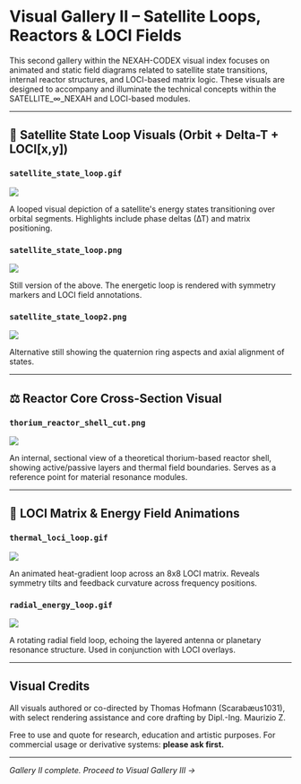 # Visual Gallery II – Satellite Loops, Reactors & LOCI Fields

This second gallery within the NEXAH-CODEX visual index focuses on animated and static field diagrams related to satellite state transitions, internal reactor structures, and LOCI-based matrix logic. These visuals are designed to accompany and illuminate the technical concepts within the SATELLITE\_∞\_NEXAH and LOCI-based modules.

---

## 🔄 Satellite State Loop Visuals (Orbit + Delta-T + LOCI\[x,y])

### `satellite_state_loop.gif`

![](../visuals/satellite_state_loop.gif)

A looped visual depiction of a satellite's energy states transitioning over orbital segments. Highlights include phase deltas (∆T) and matrix positioning.

### `satellite_state_loop.png`

![](../visuals/satellite_state_loop.png)

Still version of the above. The energetic loop is rendered with symmetry markers and LOCI field annotations.

### `satellite_state_loop2.png`

![](../visuals/satellite_state_loop2.png)

Alternative still showing the quaternion ring aspects and axial alignment of states.

---

## ⚖️ Reactor Core Cross-Section Visual

### `thorium_reactor_shell_cut.png`

![](../visuals/thorium_reactor_shell_cut.png)

An internal, sectional view of a theoretical thorium-based reactor shell, showing active/passive layers and thermal field boundaries. Serves as a reference point for material resonance modules.

---

## 🌿 LOCI Matrix & Energy Field Animations

### `thermal_loci_loop.gif`

![](../visuals/thermal_loci_loop.gif)

An animated heat-gradient loop across an 8x8 LOCI matrix. Reveals symmetry tilts and feedback curvature across frequency positions.

### `radial_energy_loop.gif`

![](../visuals/radial_energy_loop.gif)

A rotating radial field loop, echoing the layered antenna or planetary resonance structure. Used in conjunction with LOCI overlays.

---

## Visual Credits

All visuals authored or co-directed by Thomas Hofmann (Scarabæus1031), with select rendering assistance and core drafting by Dipl.-Ing. Maurizio Z.

Free to use and quote for research, education and artistic purposes. For commercial usage or derivative systems: **please ask first.**

---

*Gallery II complete. Proceed to Visual Gallery III →*
